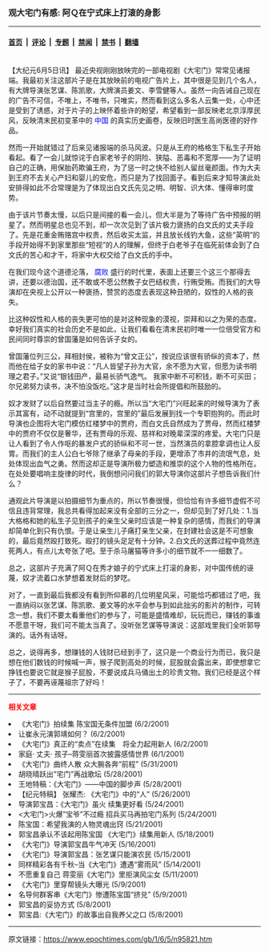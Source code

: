 ### 观大宅门有感:  阿Ｑ在宁式床上打滚的身影

---

#### [首页](../../../..?n95821) &nbsp;|&nbsp; [评论](../../../../../epoch-comment?n95821) &nbsp;|&nbsp; [专题](../../../../../epoch-special?n95821) &nbsp;|&nbsp; [禁闻](../../../../../epoch-news?n95821) &nbsp;|&nbsp; [禁书](../../../../../books?n95821) &nbsp;|&nbsp; [翻墙](https://github.com/gfw-breaker/nogfw/blob/master/README.md?n95821)


<div class="post_content" id="artbody" itemprop="articleBody">
 <!-- article content begin -->
 <p>
  <font color="#ffffff">
   (http://www.epochtimes.com)
  </font>
  <br/>
  【大纪元6月5日讯】 最近央视刚刚放映完的一部电视剧《大宅门》常常见诸报端。我最初关注这部片子是在其放映前的电视广告片上，其中很是见到几个名人，有大牌导演张艺谋、陈凯歌，大牌演员姜文、李雪健等人。虽然一向告诫自己现在的广告不可信，不唯上，不唯书，只唯实，然而看到这么多名人云集一处，心中还是受到了诱惑，对于片子的上映怀着些许的盼望，希望看到一部反映老北京淳厚民风，反映清末民初变革中的
  <ok href="http://www3.epochtimes.com/news/epochnews/main/2.html">
   <font color="blue">
    中国
   </font>
  </ok>
  的真实历史画卷，反映旧时医生高尚医德的好作品。
 </p>
 <p>
  然而一开始就错过了后来见诸报端的杀马风波。只是从王府的格格生下私生子开始看起。看了一会儿就惊诧于白家老爷子的阴险、狭隘、恶毒和不宽厚——为了证明自己的正确，用保胎药欺骗王府，为了惩一时之快不给别人留丝毫颜面。作为大夫到王府不去关心产妇和婴儿的安危，而只是为了找回面子。看到后来才知导演此处安排得如此不合常理是为了体现出白文氏先见之明、明智、识大体、懂得审时度势。
 </p>
 <p>
  由于该片节奏太慢，以后只是间接的看一会儿，但大半是为了等待广告中预报的明星了。然而明星总也见不到，却一次次见到了该片极力褒扬的白文氏的丈夫手段了。先是花重金贿赂宫中权贵，然后收买太监，并且放长线钓大鱼，这些“英明”的手段开始得不到家里那些“短视”的人的理解，但终于白老爷子在临死前体会到了白文氏的苦心和才干，将家中大权交给了白文氏的手中。
 </p>
 <p>
  在我们现今这个道德沦落，
  <ok href="http://www.dajiyuan.com/news/epochnews/news/Focus.asp?Focus_ID=315">
   <font color="blue">
    腐败
   </font>
  </ok>
  盛行的时代里，表面上还要三个这三个那得去讲，还要以德治国，还不敢或不愿公然教子女巴结权贵，行贿受贿。而我们的大导演却在央视上公开以一种褒扬，赞赏的态度去表现这种丑陋的，奴性的人格的丧失。
 </p>
 <p>
  比这种奴性和人格的丧失更可怕的是对这种现象的漠视，崇拜和以之为荣的态度。幸好我们真实的社会历史不是如此，让我们看看在清末民初时唯一一位倍受官方和民间同时尊崇的曾国藩是如何告诉子女的。
 </p>
 <p>
  曾国藩位列三公，拜相封侯，被称为“曾文正公”，按说应该很有骄纵的资本了，然而他在给子女的家书中说：“凡人皆望子孙为大官，余不愿为大官，但愿为读书明理之君子。”又说“银钱田产，最易长骄气逸气。 我家中断不可积钱，断不可买田；尔兄弟努力读书，决不怕没饭吃。”这才是当时社会所提倡和所鼓励的。
 </p>
 <p>
  奴才发财了以后自然要过当主子的瘾。所以当“大宅门”兴旺起来的时候导演为了表示其富有，动不动就提到“宫里的，宫里的”最后发展到找一个专职抱狗的。而此时导演也企图将大宅门模仿红楼梦中的贾府，而白文氏自然成为了贾母，然而红楼梦中的贾府不仅仅是奢华，还有贾母的乐观、慈祥和对晚辈深深的疼爱。大宅门只是让人看到了令人作呕的暴发户式的骄纵和不可一世，当然演员的拿腔拿调也让人反胃。而我们的主人公白七爷除了继承了母亲的手段，更增添了市井的流氓气息，处处体现出血气之勇。然而这却正是导演所极力塑造和推崇的这个人物的性格所在。在处处要唱响主旋律的时代，我倒想问问我们的郭大导演你这部片子想告诉我们什么？
 </p>
 <p>
  通观此片导演是以拍摄细节为重点的，所以节奏很慢，但恰恰有许多细节虚假不可信且违背常理，我总共看得加起来没有全部的三分之一，但却见到了好几处：1.当大格格和她的私生子见到孩子的亲生父亲时应该是一种复杂的感情，而我们的导演却简单化到只有仇恨。于是让亲生儿子痛打亲生父亲，在封建社会这是不可想象的，最后竟然殴打致死。殴打的镜头足足有十分钟。2.白文氏的送葬过程中竟然连死两人，有点儿太夸张了吧。至于杀马屠猫等许多小的细节就不一一细数了。
 </p>
 <p>
  总之，这部片子充满了阿Ｑ在秀才娘子的宁式床上打滚的身影，对中国传统的诬蔑，奴才流着口水梦想着发财后的梦呓。
 </p>
 <p>
  对了，一直到最后我都没有看到所仰慕的几位明星风采，可能恰巧都错过了吧，我一直纳闷以张艺谋、陈凯歌、姜文等的水平会参与到如此拙劣的影片的制作，可转念一想，我们不要太看重他们的参与了，可能是盛情难却，玩玩而已，赚钱的事谁不愿意干呀，我们可不能太当真了。没听张艺谋等导演说：这部戏里我们全听郭导演的。话外有话呀。
 </p>
 <p>
  总之，说得再多，想赚钱的人钱财已经到手了，这只是一个商业行为而已，我只是想在他们数钱的时候喊一声，猴子爬到高处的时候，屁股就会露出来，即使想拿它挣钱也要说它就是猴子屁股，不要说成兵马俑出土的珍贵文物。我们已经是这个样子了，不要再诬蔑祖宗了好吗！
  <font color="#ffffff">
   (http://www.dajiyuan.com)
  </font>
 </p>
 <hr/>
 <p>
  <b>
   <font color="red">
    相关文章
   </font>
  </b>
  <br/>
 </p>
 <li>
  <ok href="newscontent.asp?ID=94698" target="_blank">
   《大宅门》拍续集 陈宝国无条件加盟
  </ok>
  (6/2/2001)
  <li>
   <ok href="newscontent.asp?ID=94532" target="_blank">
    让崔永元演郭靖如何？
   </ok>
   (6/2/2001)
   <li>
    <ok href="newscontent.asp?ID=94531" target="_blank">
     《大宅门》真正的“卖点”在续集　将全力起用新人
    </ok>
    (6/2/2001)
    <li>
     <ok href="newscontent.asp?ID=94456" target="_blank">
      家庭· 丈夫· 孩子–蒋雯丽首次披露感情世界
     </ok>
     (6/1/2001)
     <li>
      <ok href="newscontent.asp?ID=94037" target="_blank">
       《大宅门》曲终人散 众大腕各奔“前程”
      </ok>
      (5/31/2001)
      <li>
       <ok href="newscontent.asp?ID=92928" target="_blank">
        胡晓晴跃出”宅门”再战歌坛
       </ok>
       (5/28/2001)
       <li>
        <ok href="newscontent.asp?ID=92891" target="_blank">
         王地特稿：《大宅门》——中国的脚步声
        </ok>
        (5/28/2001)
        <li>
         <ok href="newscontent.asp?ID=92397" target="_blank">
          【纪元特稿】 张耀杰:  《大宅门》中的“人”
         </ok>
         (5/26/2001)
         <li>
          <ok href="newscontent.asp?ID=91916" target="_blank">
           导演郭宝昌：《大宅门》虽火 续集更好看
          </ok>
          (5/24/2001)
          <li>
           <ok href="newscontent.asp?ID=91712" target="_blank">
            &lt;大宅门&gt;火爆”宝爷”不过瘾 招兵买马再拍宅门系列
           </ok>
           (5/24/2001)
           <li>
            <ok href="newscontent.asp?ID=90867" target="_blank">
             陈宝国：希望我演的人物灵魂出窍
            </ok>
            (5/21/2001)
            <li>
             <ok href="newscontent.asp?ID=90041" target="_blank">
              郭宝昌承认不该起用陈宝国 《大宅门》续集用新人
             </ok>
             (5/18/2001)
             <li>
              <ok href="newscontent.asp?ID=89031" target="_blank">
               《大宅门》导演郭宝昌牛气冲天
              </ok>
              (5/16/2001)
              <li>
               <ok href="newscontent.asp?ID=88549" target="_blank">
                《大宅门》导演郭宝昌：张艺谋只能演农民
               </ok>
               (5/15/2001)
               <li>
                <ok href="newscontent.asp?ID=88215" target="_blank">
                 同样精彩各有千秋–当《大宅门》遭遇“雾雨风”
                </ok>
                (5/14/2001)
                <li>
                 <ok href="newscontent.asp?ID=87166" target="_blank">
                  不愿重复自己 蒋雯丽《大宅门》里拒演风尘女
                 </ok>
                 (5/11/2001)
                 <li>
                  <ok href="newscontent.asp?ID=86384" target="_blank">
                   《大宅门》里穿帮镜头大曝光
                  </ok>
                  (5/9/2001)
                  <li>
                   <ok href="newscontent.asp?ID=86333" target="_blank">
                    名导何群客串《大宅门》惨遭陈宝国“挤兑”
                   </ok>
                   (5/9/2001)
                   <li>
                    <ok href="newscontent.asp?ID=85979" target="_blank">
                     郭宝昌的妥协方式
                    </ok>
                    (5/8/2001)
                    <li>
                     <ok href="newscontent.asp?ID=85957" target="_blank">
                      郭宝昌:《大宅门》的故事出自我养父之口
                     </ok>
                     (5/8/2001)
                     <br/>
                     <!-- article content end -->
                     <div id="below_article_ad">
                     </div>
                    </li>
                   </li>
                  </li>
                 </li>
                </li>
               </li>
              </li>
             </li>
            </li>
           </li>
          </li>
         </li>
        </li>
       </li>
      </li>
     </li>
    </li>
   </li>
  </li>
 </li>
</div>


---

原文链接：https://www.epochtimes.com/gb/1/6/5/n95821.htm